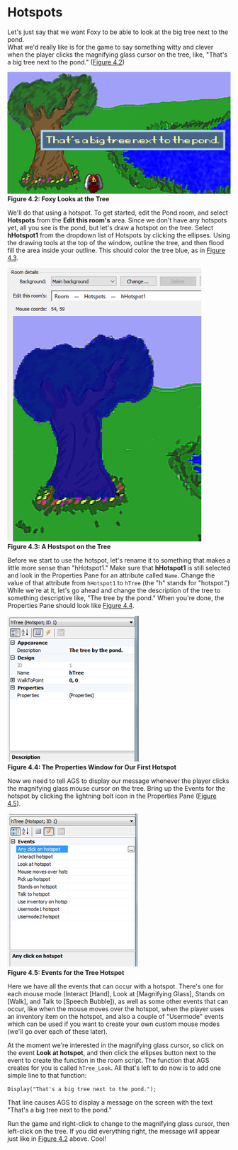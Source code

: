 # Hotspots

Let's just say that we want Foxy to be able to look at the big tree next to the pond.  
What we'd really like is for the game to say something witty and clever when the player clicks the magnifying glass cursor on the tree, like, "That's a big tree next to the pond." ([Figure 4.2](#figure42))

<a name="figure42"></a>
<span>![](../../images/lookattree.png)<br>**Figure 4.2: Foxy Looks at the Tree**</span>

We'll do that using a hotspot.  To get started, edit the Pond room, and select **Hotspots** from the **Edit this room's** area. Since we don't have any hotspots yet, all you see is the pond, but let's draw a hotspot on the tree.  Select **hHotspot1** from the dropdown list of Hotspots by clicking the ellipses. Using the drawing tools at the top of the window, outline the tree, and then flood fill the area inside your outline.  This should color the tree blue, as in [Figure 4.3](#figure43).

<a name="figure43"></a>
<span>![](../../images/treehotspot.png)<br>**Figure 4.3: A Hostspot on the Tree**</span>

Before we start to use the hotspot, let's rename it to something that makes a little more sense than "hHotspot1." Make sure that **hHotspot1** is still selected and look in the Properties Pane for an attribute called `Name`. Change the value of that attribute from `hHotspot1` to `hTree` (the "h" stands for "hotspot.") While we're at it, let's go ahead and change the description of the tree to something descriptive like, "The tree by the pond." When you're done, the Properties Pane should look like [Figure 4.4](#figure44). 

<a name="figure44"></a>
<span>![](../../images/hotspotprops.png)<br>**Figure 4.4: The Properties Window for Our First Hotspot**</span>

Now we need to tell AGS to display our message whenever the player clicks the magnifying glass mouse cursor on the tree.  Bring up the Events for the hotspot by clicking the lightning bolt icon in the Properties Pane ([Figure 4.5](#figure45)). 

<a name="figure45"></a>
<span>![](../../images/hotspotevents.png)<br>**Figure 4.5: Events for the Tree Hotspot**</span>

Here we have all the events that can occur with a hotspot.  There's one for each mouse mode (Interact [Hand], Look at [Magnifying Glass], Stands on [Walk], and Talk to [Speech Bubble]), as well as some other events that can occur, like when the mouse moves over the hotspot, when the player uses an inventory item on the hotspot, and also a couple of "Usermode" events which can be used if you want to create your own custom mouse modes (we'll go over each of these later).

At the moment we're interested in the magnifying glass cursor, so click on the event **Look at hotspot**, and then click the ellipses button next to the event to create the function in the room script.  The function that AGS creates for you is called `hTree_Look`. All that's left to do now is to add one simple line to that function:

```agsscript
Display("That's a big tree next to the pond.");
```
That line causes AGS to display a message on the screen with the text "That's a big tree next to the pond."

Run the game and right-click to change to the magnifying glass cursor, then left-click on the tree. If you did everything right, the message will appear just like in [Figure 4.2](#figure42) above.  Cool!

